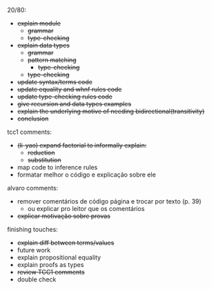 20/80:
- ~~explain module~~
  - ~~grammar~~
  - ~~type-checking~~
- ~~explain data types~~
  - ~~grammar~~
  - ~~pattern matching~~
    - ~~type-checking~~
  - ~~type-checking~~
- ~~update syntax/terms code~~
- ~~update equality and whnf rules code~~
- ~~update type-checking rules code~~
- ~~give recursion and data types examples~~
- ~~explain the underlying motive of needing bidirectional(transitivity)~~
- ~~conclusion~~

tcc1 comments:
- ~~(li-yao) expand factorial to informally explain:~~
  - ~~reduction~~
  - ~~substitution~~
- map code to inference rules 
- formatar melhor o código e explicação sobre ele

alvaro comments:
- remover comentários de código página e trocar por texto (p. 39)
  - ou explicar pro leitor que os comentários
- ~~explicar motivação sobre provas~~

finishing touches:
- ~~explain diff between terms/values~~
- future work
- explain propositional equality
- explain proofs as types
- ~~review TCC1 comments~~
- double check

